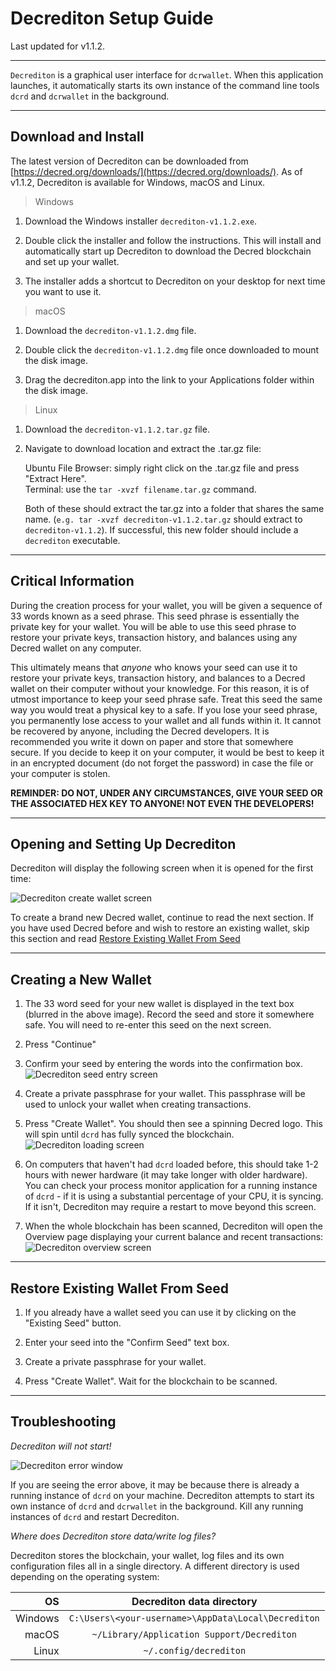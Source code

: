 # Decrediton Setup Guide 

Last updated for v1.1.2.

---

`Decrediton` is a graphical user interface for `dcrwallet`. When this application launches, it automatically starts its own instance of the command line tools `dcrd` and `dcrwallet` in the background.

---

## Download and Install 

The latest version of Decrediton can be downloaded from [https://decred.org/downloads/](https://decred.org/downloads/). As of v1.1.2, Decrediton is available for Windows, macOS and Linux.

> Windows

1. Download the Windows installer `decrediton-v1.1.2.exe`.

1. Double click the installer and follow the instructions. This will install and automatically start up Decrediton to download the Decred blockchain and set up your wallet.

1. The installer adds a shortcut to Decrediton on your desktop for next time you want to use it.

> macOS

1. Download the `decrediton-v1.1.2.dmg` file.

1. Double click the `decrediton-v1.1.2.dmg` file once downloaded to mount the disk image.

1. Drag the decrediton.app into the link to your Applications folder within the disk image.

> Linux

1. Download the `decrediton-v1.1.2.tar.gz` file.

1. Navigate to download location and extract the .tar.gz file:

    Ubuntu File Browser: simply right click on the .tar.gz file and press "Extract Here". <br />
    Terminal: use the `tar -xvzf filename.tar.gz` command.

    Both of these should extract the tar.gz into a folder that shares the same name. (`e.g. tar -xvzf decrediton-v1.1.2.tar.gz` should extract to `decrediton-v1.1.2`). If successful, this new folder should include a `decrediton` executable.

---

## Critical Information 

During the creation process for your wallet, you will be given a sequence of 33 words known as a seed phrase. This seed phrase is essentially the private key for your wallet. You will be able to use this seed phrase to restore your private keys, transaction history, and balances using any Decred wallet on any computer. 

This ultimately means that *anyone* who knows your seed can use it to restore your private keys, transaction history, and balances to a Decred wallet on their computer without your knowledge. For this reason, it is of utmost importance to keep your seed phrase safe. Treat this seed the same way you would treat a physical key to a safe. If you lose your seed phrase, you permanently lose access to your wallet and all funds within it. It cannot be recovered by anyone, including the Decred developers. It is recommended you write it down on paper and store that somewhere secure. If you decide to keep it on your computer, it would be best to keep it in an encrypted document (do not forget the password) in case the file or your computer is stolen.

**REMINDER: DO NOT, UNDER ANY CIRCUMSTANCES, GIVE YOUR SEED OR THE ASSOCIATED HEX KEY TO ANYONE! NOT EVEN THE DEVELOPERS!**

---

## Opening and Setting Up Decrediton

Decrediton will display the following screen when it is opened for the first time:

![Decrediton create wallet screen](/img/decrediton/create-wallet.jpg)

To create a brand new Decred wallet, continue to read the next section. If you have used Decred before and wish to restore an existing wallet, skip this section and read [Restore Existing Wallet From Seed](/getting-started/user-guides/decrediton-setup.md#restore-existing-wallet-from-seed)

---

## Creating a New Wallet

1. The 33 word seed for your new wallet is displayed in the text box (blurred in the above image). Record the seed and store it somewhere safe. You will need to re-enter this seed on the next screen.

1. Press "Continue"

1. Confirm your seed by entering the words into the confirmation box.
![Decrediton seed entry screen](/img/decrediton/seed-entered.jpg)

1. Create a private passphrase for your wallet. This passphrase will be used to unlock your wallet when creating transactions.

1. Press "Create Wallet". You should then see a spinning Decred logo. This will spin until `dcrd` has fully synced the blockchain.
![Decrediton loading screen](/img/decrediton/loading.jpg)

1.  On computers that haven't had `dcrd` loaded before, this should take 1-2 hours with newer hardware (it may take longer with older hardware). You can check your process monitor application for a running instance of `dcrd` - if it is using a substantial percentage of your CPU, it is syncing. If it isn't, Decrediton may require a restart to move beyond this screen.

1. When the whole blockchain has been scanned, Decrediton will open the Overview page displaying your current balance and recent transactions:
![Decrediton overview screen](/img/decrediton/open-wallet.jpg)

---

## Restore Existing Wallet From Seed

1. If you already have a wallet seed you can use it by clicking on the "Existing Seed" button.

1. Enter your seed into the "Confirm Seed" text box.

1. Create a private passphrase for your wallet.

1. Press "Create Wallet". Wait for the blockchain to be scanned.

---

## Troubleshooting

*Decrediton will not start!*

![Decrediton error window](/img/decrediton/dcrd-error.jpg)

If you are seeing the error above, it may be because there is already a running instance of `dcrd` on your machine. Decrediton attempts to start its own instance of `dcrd` and `dcrwallet` in the background. Kill any running instances of `dcrd` and restart Decrediton.

*Where does Decrediton store data/write log files?*

Decrediton stores the blockchain, your wallet, log files and its own configuration files all in a single directory. A different directory is used depending on the operating system:

| OS      | Decrediton data directory                           |
| -------:|:---------------------------------------------------:|
| Windows | `C:\Users\<your-username>\AppData\Local\Decrediton` |
| macOS   | `~/Library/Application Support/Decrediton`          |
| Linux   | `~/.config/decrediton`                              |
